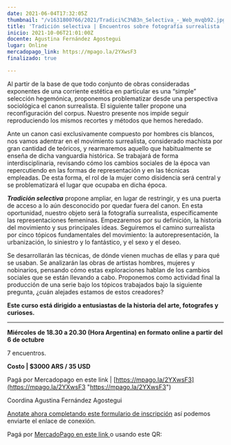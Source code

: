 ```yaml
---
date: 2021-06-04T17:32:05Z
thumbnail: "/v1631800766/2021/Tradici%C3%B3n_Selectiva_-_Web_mvqb92.jpg"
title: 'Tradición selectiva | Encuentros sobre fotografía surrealista '
inicio: 2021-10-06T21:01:00Z
docente: Agustina Fernández Agostegui
lugar: Online
mercadopago_link: https://mpago.la/2YXwsF3
finalizado: true

---
```

Al partir de la base de que todo conjunto de obras consideradas exponentes de una corriente estética en particular es una “simple” selección hegemónica, proponemos problematizar desde una perspectiva sociológica el canon surrealista. El siguiente taller propone una reconfiguración del corpus. Nuestro presente nos impide seguir reproduciendo los mismos recortes y métodos que hemos heredado.

Ante un canon casi exclusivamente compuesto por hombres cis blancos, nos vamos adentrar en el movimiento surrealista, considerado machista por gran cantidad de teóricos, y rearmaremos aquello que habitualmente se enseña de dicha vanguardia histórica. Se trabajará de forma interdisciplinaria, revisando cómo los cambios sociales de la época van repercutiendo en las formas de representación y en las técnicas empleadas. De esta forma, el rol de la mujer como disidencia será central y se problematizará el lugar que ocupaba en dicha época.

**_Tradición selectiva_** propone ampliar, en lugar de restringir, y es una puerta de acceso a lo aún desconocido por quedar fuera del canon. En esta oportunidad, nuestro objeto será la fotografía surrealista, específicamente las representaciones femeninas. Empezaremos por su definición, la historia del movimiento y sus principales ideas. Seguiremos el camino surrealista por cinco tópicos fundamentales del movimiento: la autorepresentación, la urbanización, lo siniestro y lo fantástico, y el sexo y el deseo.

Se desarrollarán las técnicas, de dónde vienen muchas de ellas y para qué se usaban. Se analizarán las obras de artistas hombres, mujeres y nobinarios, pensando cómo estas exploraciones hablan de los cambios sociales que se están llevando a cabo. Proponemos como actividad final la producción de una serie bajo los tópicos trabajados bajo la siguiente pregunta, ¿cuán alejades estamos de estos creadores?

**Este curso está dirigido a entusiastas de la historia del arte, fotografes y curioses.**

***

**Miércoles de 18.30 a 20.30 (Hora Argentina) en formato online a partir del 6 de octubre**

7 encuentros.

**Costo | $3000 ARS / 35 USD**

Pagá por Mercadopago en este link | [https://mpago.la/2YXwsF3](https://mpago.la/2YXwsF3 "https://mpago.la/2YXwsF3")

Coordina Agustina Fernández Agostegui

[Anotate ahora completando este formulario de inscripción](https://docs.google.com/forms/d/1v03CPEZ4B6jge2goyIfbI-hjt1rykAW2RB-n-7tz3Fc/edit) así podemos enviarte el enlace de conexión.

Pagá por [MercadoPago en este link ](https://mpago.la/2YXwsF3)o usando este QR:
